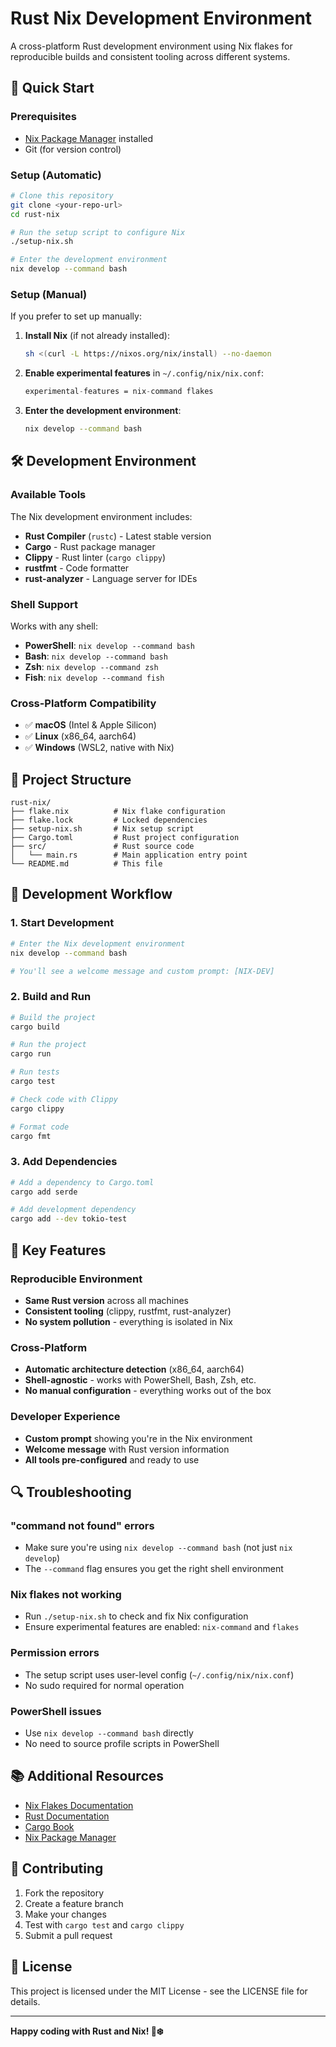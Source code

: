 # Rust Nix Development Environment

A cross-platform Rust development environment using Nix flakes for reproducible builds and consistent tooling across different systems.

## 🚀 Quick Start

### Prerequisites
- [Nix Package Manager](https://nixos.org/download.html) installed
- Git (for version control)

### Setup (Automatic)
```bash
# Clone this repository
git clone <your-repo-url>
cd rust-nix

# Run the setup script to configure Nix
./setup-nix.sh

# Enter the development environment
nix develop --command bash
```

### Setup (Manual)
If you prefer to set up manually:

1. **Install Nix** (if not already installed):
   ```bash
   sh <(curl -L https://nixos.org/nix/install) --no-daemon
   ```

2. **Enable experimental features** in `~/.config/nix/nix.conf`:
   ```nix
   experimental-features = nix-command flakes
   ```

3. **Enter the development environment**:
   ```bash
   nix develop --command bash
   ```

## 🛠️ Development Environment

### Available Tools
The Nix development environment includes:

- **Rust Compiler** (`rustc`) - Latest stable version
- **Cargo** - Rust package manager
- **Clippy** - Rust linter (`cargo clippy`)
- **rustfmt** - Code formatter
- **rust-analyzer** - Language server for IDEs

### Shell Support
Works with any shell:
- **PowerShell**: `nix develop --command bash`
- **Bash**: `nix develop --command bash`
- **Zsh**: `nix develop --command zsh`
- **Fish**: `nix develop --command fish`

### Cross-Platform Compatibility
- ✅ **macOS** (Intel & Apple Silicon)
- ✅ **Linux** (x86_64, aarch64)
- ✅ **Windows** (WSL2, native with Nix)

## 📁 Project Structure

```
rust-nix/
├── flake.nix          # Nix flake configuration
├── flake.lock         # Locked dependencies
├── setup-nix.sh       # Nix setup script
├── Cargo.toml         # Rust project configuration
├── src/               # Rust source code
│   └── main.rs        # Main application entry point
└── README.md          # This file
```

## 🔧 Development Workflow

### 1. Start Development
```bash
# Enter the Nix development environment
nix develop --command bash

# You'll see a welcome message and custom prompt: [NIX-DEV]
```

### 2. Build and Run
```bash
# Build the project
cargo build

# Run the project
cargo run

# Run tests
cargo test

# Check code with Clippy
cargo clippy

# Format code
cargo fmt
```

### 3. Add Dependencies
```bash
# Add a dependency to Cargo.toml
cargo add serde

# Add development dependency
cargo add --dev tokio-test
```

## 🎯 Key Features

### Reproducible Environment
- **Same Rust version** across all machines
- **Consistent tooling** (clippy, rustfmt, rust-analyzer)
- **No system pollution** - everything is isolated in Nix

### Cross-Platform
- **Automatic architecture detection** (x86_64, aarch64)
- **Shell-agnostic** - works with PowerShell, Bash, Zsh, etc.
- **No manual configuration** - everything works out of the box

### Developer Experience
- **Custom prompt** showing you're in the Nix environment
- **Welcome message** with Rust version information
- **All tools pre-configured** and ready to use

## 🔍 Troubleshooting

### "command not found" errors
- Make sure you're using `nix develop --command bash` (not just `nix develop`)
- The `--command` flag ensures you get the right shell environment

### Nix flakes not working
- Run `./setup-nix.sh` to check and fix Nix configuration
- Ensure experimental features are enabled: `nix-command` and `flakes`

### Permission errors
- The setup script uses user-level config (`~/.config/nix/nix.conf`)
- No sudo required for normal operation

### PowerShell issues
- Use `nix develop --command bash` directly
- No need to source profile scripts in PowerShell

## 📚 Additional Resources

- [Nix Flakes Documentation](https://nixos.wiki/wiki/Flakes)
- [Rust Documentation](https://doc.rust-lang.org/)
- [Cargo Book](https://doc.rust-lang.org/cargo/)
- [Nix Package Manager](https://nixos.org/guides/nix-pills/)

## 🤝 Contributing

1. Fork the repository
2. Create a feature branch
3. Make your changes
4. Test with `cargo test` and `cargo clippy`
5. Submit a pull request

## 📄 License

This project is licensed under the MIT License - see the LICENSE file for details.

---

**Happy coding with Rust and Nix! 🦀❄️**